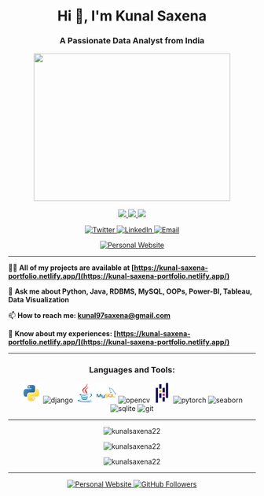 <h1 align="center">Hi 👋, I'm Kunal Saxena</h1>

<h3 align="center">A Passionate Data Analyst from India</h3>

<p align="center">
  <img src="https://media.giphy.com/media/dWesBcTLavkZuG35MI/giphy.gif" width="400" height="300" />
</p>

<p align="center">
  <a href="https://github.com/kunalsaxena22">
    <img src="https://badges.pufler.dev/visits/kunalsaxena22/kunalsaxena22?style=flat-square&color=black&logo=github">
  </a>
  <a href="https://github.com/kunalsaxena22?tab=repositories">
    <img src="https://badges.pufler.dev/repos/kunalsaxena22?style=flat-square&color=black&logo=github">
  </a>
  <a href="https://gist.github.com/kunalsaxena22">
    <img src="https://badges.pufler.dev/gists/kunalsaxena22?style=flat-square&color=black&logo=github">
  </a>
</p>

<p align="center">
  <a href="https://twitter.com/your_twitter_handle" target="_blank">
    <img src="https://img.shields.io/badge/-Twitter-1DA1F2?style=flat-square&logo=twitter&logoColor=white" alt="Twitter">
  </a>
  <a href="https://www.linkedin.com/in/kunal-saxena" target="_blank">
    <img src="https://img.shields.io/badge/-LinkedIn-0A66C2?style=flat-square&logo=linkedin&logoColor=white" alt="LinkedIn">
  </a>
  <a href="mailto:kunal97saxena@gmail.com" target="_blank">
    <img src="https://img.shields.io/badge/-Email-D14836?style=flat-square&logo=gmail&logoColor=white" alt="Email">
  </a>
</p>

<p align="center">
  <a href="https://kunal-saxena-portfolio.netlify.app/">
    <img src="https://img.shields.io/website?down_color=lightgrey&down_message=offline&up_color=green&up_message=online&url=https%3A%2F%2Fkunal-saxena-portfolio.netlify.app%2F&style=flat-square" alt="Personal Website">
  </a>
</p>

<hr>

👨‍💻 **All of my projects are available at [https://kunal-saxena-portfolio.netlify.app/](https://kunal-saxena-portfolio.netlify.app/)**

💬 **Ask me about Python, Java, RDBMS, MySQL, OOPs, Power-BI, Tableau, Data Visualization**

📫 **How to reach me: kunal97saxena@gmail.com**

📄 **Know about my experiences: [https://kunal-saxena-portfolio.netlify.app/](https://kunal-saxena-portfolio.netlify.app/)**

<hr>

<h3 align="center">Languages and Tools:</h3>
<p align="center">
  <img src="https://raw.githubusercontent.com/devicons/devicon/master/icons/python/python-original.svg" alt="python" width="40" height="40" />
  <img src="https://cdn.worldvectorlogo.com/logos/django.svg" alt="django" width="40" height="40" />
  <img src="https://raw.githubusercontent.com/devicons/devicon/master/icons/java/java-original.svg" alt="java" width="40" height="40" />
  <img src="https://raw.githubusercontent.com/devicons/devicon/master/icons/mysql/mysql-original-wordmark.svg" alt="mysql" width="40" height="40" />
  <img src="https://www.vectorlogo.zone/logos/opencv/opencv-icon.svg" alt="opencv" width="40" height="40" />
  <img src="https://raw.githubusercontent.com/devicons/devicon/2ae2a900d2f041da66e950e4d48052658d850630/icons/pandas/pandas-original.svg" alt="pandas" width="40" height="40" />
  <img src="https://www.vectorlogo.zone/logos/pytorch/pytorch-icon.svg" alt="pytorch" width="40" height="40" />
  <img src="https://seaborn.pydata.org/_images/logo-mark-lightbg.svg" alt="seaborn" width="40" height="40" />
  <img src="https://www.vectorlogo.zone/logos/sqlite/sqlite-icon.svg" alt="sqlite" width="40" height="40" />
  <img src="https://www.vectorlogo.zone/logos/git-scm/git-scm-icon.svg" alt="git" width="40" height="40" />
</p>

<hr>

<p align="center">
  <img src="https://github-readme-stats.vercel.app/api?username=kunalsaxena22&show_icons=true&theme=radical" alt="kunalsaxena22" />
</p>

<p align="center">
  <img src="https://github-readme-streak-stats.herokuapp.com/?user=kunalsaxena22&theme=radical" alt="kunalsaxena22" />
</p>

<p align="center">
  <img src="https://github-profile-trophy.vercel.app/?username=kunalsaxena22&theme=radical" alt="kunalsaxena22" />
</p>

<hr>

<p align="center">
  <a href="https://kunalsaxena22.github.io/">
    <img src="https://img.shields.io/badge/-Personal%20Website-3423A6?style=flat-square&logo=Google-Chrome&logoColor=white" alt="Personal Website">
  </a>
  <a href="https://github.com/kunalsaxena22">
    <img src="https://img.shields.io/github/followers/kunalsaxena22?style=flat-square&logo=github" alt="GitHub Followers">
  </a>
</p>
